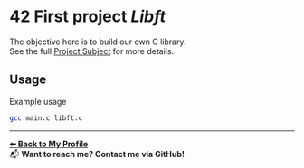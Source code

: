 # 42 First project *Libft*

The objective here is to build our own C library.  
See the full [Project Subject](./en.subject.pdf)
for more details.


## Usage

Example usage
```bash
gcc main.c libft.c
``` 

---
**[⬅ Back to My Profile](https://github.com/AMINJAUW)**  
📬 **Want to reach me? Contact me via GitHub!**
